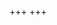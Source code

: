 +++
+++

<canvas id="interactive_example"></canvas>

<script type="module">
import init from '../wasm-bindgen/csrs_gd_transfers.js'
init()
</script>

